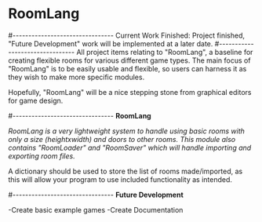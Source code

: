 # RoomLang
#--------------------------------
Current Work Finished: Project finished, "Future Development" work will be implemented at a later date.
#--------------------------------
All project items relating to "RoomLang", a baseline for creating flexible rooms for various different game types. The main focus of "RoomLang" is to be easily usable and flexible, so users can harness it as they wish to make more specific modules.

Hopefully, "RoomLang" will be a nice stepping stone from graphical editors for game design.

#--------------------------------
__RoomLang__

_RoomLang is a very lightweight system to handle using basic rooms with only a size (heightxwidth) and doors to other rooms. This module also contains "RoomLoader" and "RoomSaver" which will handle importing and exporting room files._

A dictionary should be used to store the list of rooms made/imported, as this will allow your program to use included functionality as intended.

#--------------------------------
__Future Development__

-Create basic example games
-Create Documentation
